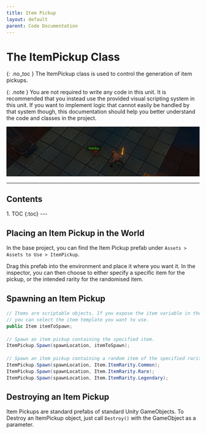 ```yaml
---
title: Item Pickup
layout: default
parent: Code Documentation
---
```




# The ItemPickup Class
{: .no_toc }
The ItemPickup class is used to control the generation of item pickups.

{: .note }
You are not required to write any code in this unit. It is recommended that you instead use the provided visual scripting system in this unit. If you want to implement logic that cannot easily be handled by that system though, this documentation should help you better understand the code and classes in the project.

![Image of the Monster Attributes](../assets/item-pickup-1.jpg)

---
<h2 class="text-delta">Contents</h2>
1. TOC
{:toc}
---

## Placing an Item Pickup in the World
In the base project, you can find the Item Pickup prefab under `Assets > Assets to Use > ItemPickup`. 

Drag this prefab into the environment and place it where you want it. In the inspector, you can then choose to either specify a specific item for the pickup, or the intended rarity for the randomised item.

## Spawning an Item Pickup
```csharp
// Items are scriptable objects. If you expose the item variable in the inspector,
// you can select the item template you want to use.
public Item itemToSpawn;

// Spawn an item pickup containing the specified item.
ItemPickup.Spawn(spawnLocation, itemToSpawn);

// Spawn an item pickup containing a random item of the specified rarity.
ItemPickup.Spawn(spawnLocation, Item.ItemRarity.Common);
ItemPickup.Spawn(spawnLocation, Item.ItemRarity.Rare);
ItemPickup.Spawn(spawnLocation, Item.ItemRarity.Legendary);
```

## Destroying an Item Pickup
Item Pickups are standard prefabs of standard Unity GameObjects. To Destroy an ItemPickup object, just call `Destroy()` with the GameObject as a parameter.